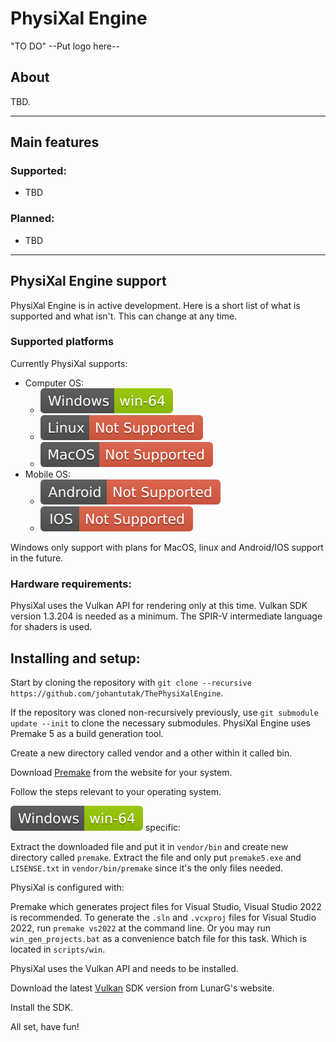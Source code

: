 # PhysiXal Engine

"TO DO" --Put logo here--

## About

TBD.

***
## Main features

### Supported:

- TBD

### Planned:

- TBD

***

## PhysiXal Engine support

PhysiXal Engine is in active development. Here is a short list of what is supported and what isn't. This can change at any time.

### Supported platforms

Currently PhysiXal supports:

- Computer OS:
  - ![Windows supported](/resources/images/badge/Windows-win-64.svg)
  - ![Linux not supported](/resources/images/badge/Linux-Not-Supported.svg)
  - ![MacOS not supported](/resources/images/badge/MacOS-Not-Supported.svg)
- Mobile OS:
  - ![Android not supported](/resources/images/badge/Android-Not-Supported.svg)
  - ![IOS not supported](/resources/images/badge/IOS-Not-Supported.svg)

Windows only support with plans for MacOS, linux and Android/IOS support in the future.


### Hardware requirements:
	
PhysiXal uses the Vulkan API for rendering only at this time. Vulkan SDK version 1.3.204 is needed as a minimum. The SPIR-V intermediate language for shaders is used.



## Installing and setup:


Start by cloning the repository with `git clone --recursive https://github.com/johantutak/ThePhysiXalEngine`.

If the repository was cloned non-recursively previously, use `git submodule update --init` to clone the necessary submodules. PhysiXal Engine uses Premake 5 as a build generation tool.

Create a new directory called vendor and a other within it called bin.

Download [Premake](https://premake.github.io/download) from the website for your system.

Follow the steps relevant to your operating system.


![Windows](/resources/images/badge/Windows-win-64.svg) specific:

Extract the downloaded file and put it in `vendor/bin` and create new directory called `premake`.
Extract the file and only put `premake5.exe` and `LISENSE.txt` in `vendor/bin/premake` since it's the only files needed.

PhysiXal is configured with:

Premake which generates project files for Visual Studio, Visual Studio 2022 is recommended. To generate the `.sln` and `.vcxproj` files for Visual Studio 2022, run `premake vs2022` at the command line. Or you may run `win_gen_projects.bat` as a convenience batch file for this task. Which is located in `scripts/win`.

PhysiXal uses the Vulkan API and needs to be installed.

Download the latest [Vulkan](https://vulkan.lunarg.com) SDK version from LunarG's website.

Install the SDK.

All set, have fun!
